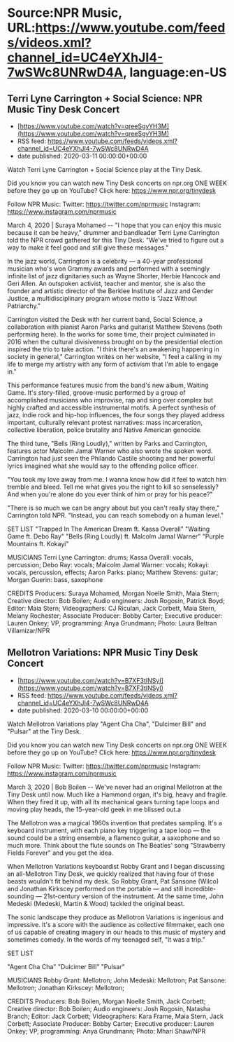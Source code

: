 # Source:NPR Music, URL:https://www.youtube.com/feeds/videos.xml?channel_id=UC4eYXhJI4-7wSWc8UNRwD4A, language:en-US

## Terri Lyne Carrington + Social Science: NPR Music Tiny Desk Concert
 - [https://www.youtube.com/watch?v=qreeSgvYH3M](https://www.youtube.com/watch?v=qreeSgvYH3M)
 - RSS feed: https://www.youtube.com/feeds/videos.xml?channel_id=UC4eYXhJI4-7wSWc8UNRwD4A
 - date published: 2020-03-11 00:00:00+00:00

Watch Terri Lyne Carrington + Social Science play at the Tiny Desk.

Did you know you can watch new Tiny Desk concerts on npr.org ONE WEEK before they go up on YouTube? Click here: https://www.npr.org/tinydesk

Follow NPR Music:
Twitter: https://twitter.com/nprmusic
Instagram: https://www.instagram.com/nprmusic

March 4, 2020 | Suraya Mohamed -- "I hope that you can enjoy this music because it can be heavy," drummer and bandleader Terri Lyne Carrington told the NPR crowd gathered for this Tiny Desk. "We've tried to figure out a way to make it feel good and still give these messages."

In the jazz world, Carrington is a celebrity — a 40-year professional musician who's won Grammy awards and performed with a seemingly infinite list of jazz dignitaries such as Wayne Shorter, Herbie Hancock and Geri Allen. An outspoken activist, teacher and mentor, she is also the founder and artistic director of the Berklee Institute of Jazz and Gender Justice, a multidisciplinary program whose motto is "Jazz Without Patriarchy."

Carrington visited the Desk with her current band, Social Science, a collaboration with pianist Aaron Parks and guitarist Matthew Stevens (both performing here). In the works for some time, their project culminated in 2016 when the cultural divisiveness brought on by the presidential election inspired the trio to take action. "I think there's an awakening happening in society in general," Carrington writes on her website, "I feel a calling in my life to merge my artistry with any form of activism that I'm able to engage in."

This performance features music from the band's new album, Waiting Game. It's story-filled, groove-music performed by a group of accomplished musicians who improvise, rap and sing over complex but highly crafted and accessible instrumental motifs. A perfect synthesis of jazz, indie rock and hip-hop influences, the four songs they played address important, culturally relevant protest narratives: mass incarceration, collective liberation, police brutality and Native American genocide.

The third tune, "Bells (Ring Loudly)," written by Parks and Carrington, features actor Malcolm Jamal Warner who also wrote the spoken word. Carrington had just seen the Philando Castile shooting and her powerful lyrics imagined what she would say to the offending police officer.

"You took my love away from me.
I wanna know how did it feel to watch him tremble and bleed.
Tell me what gives you the right to kill so senselessly?
And when you're alone do you ever think of him or pray for his peace?"

"There is so much we can be angry about but you can't really stay there," Carrington told NPR. "Instead, you can reach somebody on a human level."

SET LIST
"Trapped In The American Dream ft. Kassa Overall"
"Waiting Game ft. Debo Ray"
"Bells (Ring Loudly) ft. Malcolm Jamal Warner"
"Purple Mountains ft. Kokayi"

MUSICIANS
Terri Lyne Carrington: drums; Kassa Overall: vocals, percussion; Debo Ray: vocals; Malcolm Jamal Warner: vocals; Kokayi: vocals, percussion, effects; Aaron Parks: piano; Matthew Stevens: guitar; Morgan Guerin: bass, saxophone

CREDITS
Producers: Suraya Mohamed, Morgan Noelle Smith, Maia Stern; Creative director: Bob Boilen; Audio engineers: Josh Rogosin, Patrick Boyd; Editor: Maia Stern; Videographers: CJ Riculan, Jack Corbett, Maia Stern, Melany Rochester; Associate Producer: Bobby Carter; Executive producer: Lauren Onkey; VP, programming: Anya Grundmann; Photo: Laura Beltran Villamizar/NPR

## Mellotron Variations: NPR Music Tiny Desk Concert
 - [https://www.youtube.com/watch?v=B7XF3tINSyI](https://www.youtube.com/watch?v=B7XF3tINSyI)
 - RSS feed: https://www.youtube.com/feeds/videos.xml?channel_id=UC4eYXhJI4-7wSWc8UNRwD4A
 - date published: 2020-03-10 00:00:00+00:00

Watch Mellotron Variations play "Agent Cha Cha", "Dulcimer Bill" and "Pulsar" at the Tiny Desk.

Did you know you can watch new Tiny Desk concerts on npr.org ONE WEEK before they go up on YouTube? Click here: https://www.npr.org/tinydesk

Follow NPR Music:
Twitter: https://twitter.com/nprmusic
Instagram: https://www.instagram.com/nprmusic

March 3, 2020 | Bob Boilen -- We've never had an original Mellotron at the Tiny Desk until now. Much like a Hammond organ, it's big, heavy and fragile. When they fired it up, with all its mechanical gears turning tape loops and moving play heads, the 15-year-old geek in me blissed out.a

The Mellotron was a magical 1960s invention that predates sampling. It's a keyboard instrument, with each piano key triggering a tape loop — the sound could be a string ensemble, a flamenco guitar, a saxophone and so much more. Think about the flute sounds on The Beatles' song "Strawberry Fields Forever" and you get the idea.

When Mellotron Variations keyboardist Robby Grant and I began discussing an all-Mellotron Tiny Desk, we quickly realized that having four of these beasts wouldn't fit behind my desk. So Robby Grant, Pat Sansone (Wilco) and Jonathan Kirkscey performed on the portable — and still incredible-sounding — 21st-century version of the instrument. At the same time, John Medeski (Medeski, Martin & Wood) tackled the original beast.

The sonic landscape they produce as Mellotron Variations is ingenious and impressive. It's a score with the audience as collective filmmaker, each one of us capable of creating imagery in our heads to this music of mystery and sometimes comedy. In the words of my teenaged self, "it was a trip."

SET LIST

"Agent Cha Cha"
"Dulcimer Bill"
"Pulsar"


MUSICIANS
Robby Grant: Mellotron; John Medeski: Mellotron; Pat Sansone: Mellotron; Jonathan Kirkscey: Mellotron;

CREDITS
Producers: Bob Boilen, Morgan Noelle Smith, Jack Corbett; Creative director: Bob Boilen; Audio engineers: Josh Rogosin, Natasha Branch; Editor: Jack Corbett; Videographers: Kara Frame, Maia Stern, Jack Corbett; Associate Producer: Bobby Carter; Executive producer: Lauren Onkey; VP, programming: Anya Grundmann; Photo: Mhari Shaw/NPR

